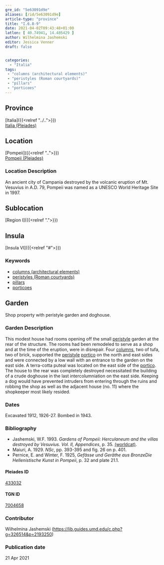 ```yaml
---
gre_id: "5e63091d9e"
aliases: [/id/5e63091d9e]
article-type: "province"
title: "I.6.8-9"
date: 2021-04-02T09:43:48+01:00
latlon: [ 40.74941, 14.485429 ]
author: Wilhelmina Jashemski
editor: Jessica Venner
draft: false


categories:
  - "Italia"
tags:
 - "columns (architectural elements)"
 - "peristyles (Roman courtyards)"
 - "pillars"
 - "porticoes"
---
```


## Province
[Italia]({{<relref "../..">}}) \
[Italia (Pleiades)](https://pleiades.stoa.org/places/1052)

## Location
[Pompeii]({{<relref "..">}}) \
[Pompeii (Pleiades)](https://pleiades.stoa.org/places/433032)


### Location Description
An ancient city of Campania destroyed by the volcanic eruption of Mt. Vesuvius in A.D. 79, Pompeii was named as a UNESCO World Heritage Site in 1997.

## Sublocation
[Region I]({{<relref ".">}})
## Insula
[Insula VI]({{<relref "#">}})

### Keywords
- [columns (architectural elements)](http://vocab.getty.edu/page/aat/300001571)
- [peristyles (Roman courtyards)](http://vocab.getty.edu/page/aat/300080971)
- [pillars](http://vocab.getty.edu/page/aat/300264605)
- [porticoes](http://vocab.getty.edu/page/aat/300004145)

## Garden
Shop property with peristyle garden and doghouse.

### Garden Description

This modest house had rooms opening off the small [peristyle](http://vocab.getty.edu/page/aat/300080971) garden at the rear of the structure. The rooms had been remodeled to serve as a shop and at the time of the eruption, were in disrepair. Four [columns](http://vocab.getty.edu/page/aat/300001571), two of tufa, two of brick, supported the [peristyle](http://vocab.getty.edu/page/aat/300080971) [portico](http://vocab.getty.edu/page/aat/300004145) on the north and east sides and were connected by a low wall with an entrance to the garden on the east side. A terra-cotta puteal was located on the east side of the [portico](http://vocab.getty.edu/page/aat/300004145). The house to the rear was completely destroyed necessitated the building of a crude doghouse in the last intercolumniation on the east side. Keeping a dog would have prevented intruders from entering through the ruins and robbing the shop as well as the adjacent house (no. 11) where the shopkeeper most likely resided.

<!--### Maps-->

<!--
OLD WAY (DO NOT USE)
![alt_text](../../images/image_name.ext)
*CAPTION*

NEW WAY ↓↓↓↓
{{< image src="../image_name.ext" alt="ALT_TEXT" title="CAPTION" >}}
-->


### Dates
Excavated 1912, 1926-27. Bombed in 1943.

### Bibliography

* Jashemski, W.F. 1993. *Gardens of Pompeii: Herculaneum and the villas destroyed by Vesuvius. Vol. II, Appendices*, p. 35. [(worldcat)](http://www.worldcat.org/oclc/921816405).    
* Maiuri, A. 1929. *NSc*, pp. 393-395 and fig. 26 on p. 401.  
* Pernice, E. and Winter, F. 1925, *Gefässe und Geräthe aus BronzeDie Hellenistische Kunst in Pompeii*, p. 32 and plate 21.1.    

<!--#### Periodo ID-->

<!-- [PERIODO_ID](https://pleiades.stoa.org/places/PLEIADES_ID) -->

#### Pleiades ID

[433032](https://pleiades.stoa.org/places/433032)

#### TGN ID

[7004658](http://vocab.getty.edu/page/tgn/7004658)

### Contributor

Wilhelmina Jashemski (https://lib.guides.umd.edu/c.php?g=326514&p=2193250)

### Publication date


21 Apr 2021

<!--### Related articles-->

<!-- Links to other related articles. Leave blank for now -->
